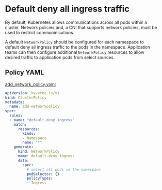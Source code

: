 # Default deny all ingress traffic

By default, Kubernetes allows communications across all pods within a cluster. Network policies and, a CNI that supports network policies, must be used to restrict communinications. 

A default `NetworkPolicy` should be configured for each namespace to default deny all ingress traffic to the pods in the namespace. Application teams can then configure additional `NetworkPolicy` resources to allow desired traffic to application pods from select sources.

## Policy YAML 

[add_network_policy.yaml](best_practices/add_network_policy.yaml)

````yaml
apiVersion: kyverno.io/v1
kind: ClusterPolicy
metadata:
  name: add-networkpolicy
spec:
  rules:
  - name: "default-deny-ingress"
    match:
      resources: 
        kinds:
        - Namespace
        name: "*"
    generate: 
      kind: NetworkPolicy
      name: default-deny-ingress
      data:
        spec:
          # select all pods in the namespace
          podSelector: {}
          policyTypes: 
          - Ingress
````